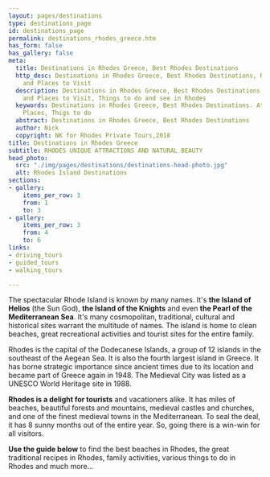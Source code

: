 ```yaml
---
layout: pages/destinations
type: destinations_page
id: destinations_page
permalink: destinations_rhodes_greece.htm
has_form: false
has_gallery: false
meta:
  title: Destinations in Rhodes Greece, Best Rhodes Destinations
  http_desc: Destinations in Rhodes Greece, Best Rhodes Destinations, Rhodes Attractions
    and Places to Visit
  description: Destinations in Rhodes Greece, Best Rhodes Destinations, Rhodes Attractions
    and Places to Visit, Things to do and see in Rhodes
  keywords: Destinations in Rhodes Greece, Best Rhodes Destinations. Attractions,
    Places, Thigs to do
  abstract: Destinations in Rhodes Greece, Best Rhodes Destinations
  author: Nick
  copyright: NK for Rhodes Private Tours,2018
title: Destinations in Rhodes Greece
subtitle: RHODES UNIQUE ATTRACTIONS AND NATURAL BEAUTY
head_photo:
  src: "./img/pages/destinations/destinations-head-photo.jpg"
  alt: Rhodes Island Destinations
sections:
- gallery:
    items_per_row: 3
    from: 1
    to: 3
- gallery:
    items_per_row: 3
    from: 4
    to: 6
links:
- driving_tours
- guided_tours
- walking_tours

---
```

The spectacular Rhode Island is known by many names. It's **the Island of Helios** (the Sun God), **the Island of the Knights** and even **the Pearl of the Mediterranean Sea**. It's many cosmopolitan, traditional, cultural and historical sites warrant the multitude of names. The island is home to clean beaches, great recreational activities and tourist sites for the entire family.

Rhodes is the capital of the Dodecanese Islands, a group of 12 islands in the southeast of the Aegean Sea. It is also the fourth largest island in Greece. It has borne strategic importance since ancient times due to its location and became part of Greece again in 1948. The Medieval City was listed as a UNESCO World Heritage site in 1988.

**Rhodes is a delight for tourists** and vacationers alike. It has miles of beaches, beautiful forests and mountains, medieval castles and churches, and one of the finest medieval towns in the Mediterranean. To seal the deal, it has 8 sunny months out of the entire year. So, going there is a win-win for all visitors.

**Use the guide below** to find the best beaches in Rhodes, the great traditional recipes in Rhodes, family activities, various things to do in Rhodes and much more...